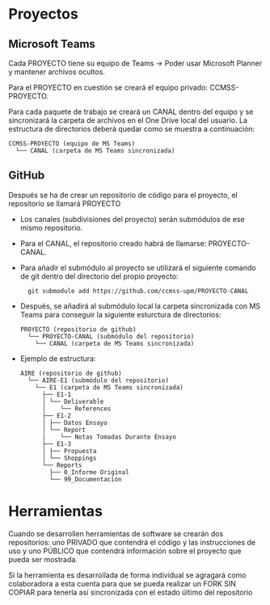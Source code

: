 # Proyectos

## Microsoft Teams

Cada PROYECTO tiene su equipo de Teams -> Poder usar Microsoft Planner y mantener archivos ocultos.

Para el PROYECTO en cuestión se creará el equipo privado: CCMSS-PROYECTO.

Para cada paquete de trabajo se creará un CANAL dentro del equipo y se sincronizará la carpeta de archivos en el One Drive local del usuario. La estructura de directorios deberá quedar como se muestra a continuación:

    CCMSS-PROYECTO (equipo de MS Teams)
      └── CANAL (carpeta de MS Teams sincronizada)

## GitHub

Después se ha de crear un repositorio de código para el proyecto, el repositorio se llamará PROYECTO
  - Los canales (subdivisiones del proyecto) serán submódulos de ese mismo repositorio.
  - Para el CANAL, el repositorio creado habrá de llamarse: PROYECTO-CANAL.
  - Para añadir el submódulo al proyecto se utilizará el siguiente comando de git dentro del directorio del propio proyecto:

          git submodule add https://github.com/ccmss-upm/PROYECTO-CANAL
    
  - Después, se añadirá al submódulo local la carpeta sincronizada con MS Teams para conseguir la siguiente esturctura de directorios:

        PROYECTO (repositorio de github)
          └── PROYECTO-CANAL (submódulo del repositorio)
            └── CANAL (carpeta de MS Teams sincronizada)

  - Ejemplo de estructura:
        
        AIRE (repositorio de github)
          └── AIRE-E1 (submódulo del repositorio)
            └── E1 (carpeta de MS Teams sincronizada)
              ├── E1-1
              │ └── Deliverable
              │    └── References
              ├── E1-2
              │ ├── Datos Ensayo
              │ └── Report
              |    └── Notas Tomadas Durante Ensayo
              ├── E1-3
              │ ├── Propuesta
              │ └── Shoppings
              └── Reports
                ├── 0_Informe Original
                └── 99_Documentación



# Herramientas

Cuando se desarrollen herramientas de software se crearán dos repositorios: uno PRIVADO que contendrá el código y las instrucciones de uso y uno PÚBLICO que contendrá información sobre el proyecto que pueda ser mostrada.

Si la herramienta es desarrollada de forma individual se agragará como colaboradora a esta cuenta para que se pueda realizar un FORK SIN COPIAR para tenerla así sincronizada con el estado último del repositorio
